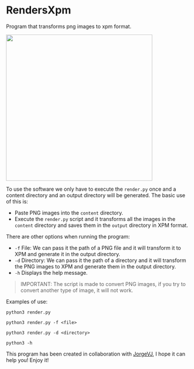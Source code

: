 # RendersXpm

Program that transforms png images to xpm format.

<img src="https://media.giphy.com/media/GUA4ull0bS6p6Ztfi1/giphy-downsized-large.gif" width=400 heigth=400/>

To use the software we only have to execute the `render.py` once and a content directory and an output directory will be generated. The basic use of this is:
- Paste PNG images into the `content` directory.
- Execute the `render.py` script and it transforms all the images in the `content` directory and saves them in the `output` directory in XPM format.

There are other options when running the program:
- `-f` File: We can pass it the path of a PNG file and it will transform it to XPM and generate it in the output directory.
- `-d` Directory: We can pass it the path of a directory and it will transform the PNG images to XPM and generate them in the output directory.
- `-h` Displays the help message.

> IMPORTANT: The script is made to convert PNG images, if you try to convert another type of image, it will not work.

Examples of use:
```
python3 render.py

python3 render.py -f <file>

python3 render.py -d <directory>

python3 -h
```

This program has been created in collaboration with [JorgeVJ](https://github.com/JorgeVJ), I hope it can help you! Enjoy it!
